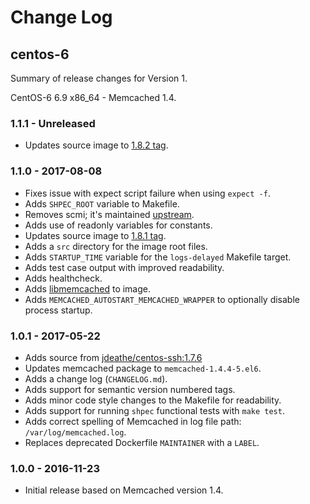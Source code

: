 # Change Log

## centos-6

Summary of release changes for Version 1.

CentOS-6 6.9 x86_64 - Memcached 1.4.

### 1.1.1 - Unreleased

- Updates source image to [1.8.2 tag](https://github.com/jdeathe/centos-ssh/releases/tag/1.8.2).

### 1.1.0 - 2017-08-08

- Fixes issue with expect script failure when using `expect -f`.
- Adds `SHPEC_ROOT` variable to Makefile.
- Removes scmi; it's maintained [upstream](https://github.com/jdeathe/centos-ssh/blob/centos-6/src/usr/sbin/scmi).
- Adds use of readonly variables for constants.
- Updates source image to [1.8.1 tag](https://github.com/jdeathe/centos-ssh/releases/tag/1.8.1).
- Adds a `src` directory for the image root files.
- Adds `STARTUP_TIME` variable for the `logs-delayed` Makefile target.
- Adds test case output with improved readability.
- Adds healthcheck.
- Adds [libmemcached](http://libmemcached.org/) to image.
- Adds `MEMCACHED_AUTOSTART_MEMCACHED_WRAPPER` to optionally disable process startup.

### 1.0.1 - 2017-05-22

- Adds source from [jdeathe/centos-ssh:1.7.6](https://github.com/jdeathe/centos-ssh/releases/tag/1.7.6)
- Updates memcached package to `memcached-1.4.4-5.el6`.
- Adds a change log (`CHANGELOG.md`).
- Adds support for semantic version numbered tags.
- Adds minor code style changes to the Makefile for readability.
- Adds support for running `shpec` functional tests with `make test`.
- Adds correct spelling of Memcached in log file path: `/var/log/memcached.log`.
- Replaces deprecated Dockerfile `MAINTAINER` with a `LABEL`.

### 1.0.0 - 2016-11-23

- Initial release based on Memcached version 1.4.
